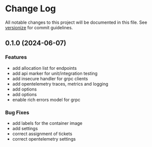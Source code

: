 # Change Log

All notable changes to this project will be documented in this file. See [versionize](https://github.com/versionize/versionize) for commit guidelines.

<a name="0.1.0"></a>
## 0.1.0 (2024-06-07)

### Features

* add allocation list for endpoints
* add api marker for unit/integration testing
* add insecure handler for grpc clients
* add opentelemetry traces, metrics and logging
* add options
* add options
* enable rich errors model for grpc

### Bug Fixes

* add labels for the container image
* add settings
* correct assignment of tickets
* correct opentelemetry settings

